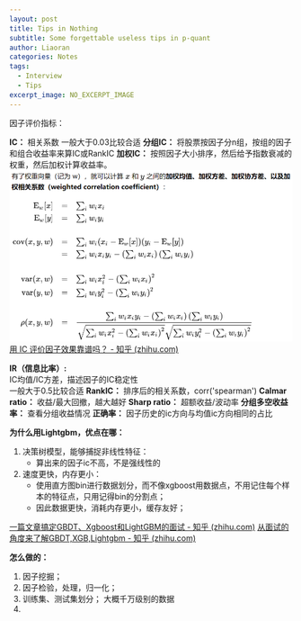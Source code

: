 ```yaml
---
layout: post
title: Tips in Nothing
subtitle: Some forgettable useless tips in p-quant
author: Liaoran
categories: Notes
tags:
  - Interview
  - Tips
excerpt_image: NO_EXCERPT_IMAGE
---
```



因子评价指标：

**IC：**
	相关系数
	一般大于0.03比较合适
**分组IC：**
将股票按因子分n组，按组的因子和组合收益率来算IC或RankIC
**加权IC：**
按照因子大小排序，然后给予指数衰减的权重，然后加权计算收益率。
![](_data/img/2023-11-26-Interview-Question/image-20231127000727698.png)
[用 IC 评价因子效果靠谱吗？ - 知乎 (zhihu.com)](https://zhuanlan.zhihu.com/p/41454197)

**IR（信息比率）:**   
	IC均值/IC方差，描述因子的IC稳定性   
	一般大于0.5比较合适
**RankIC：**
	排序后的相关系数，corr('spearman')
**Calmar ratio：**
	收益/最大回撤，越大越好
**Sharp ratio：**
	超额收益/波动率
**分组多空收益率：**
查看分组收益情况
**正确率：**
因子历史的ic方向与均值ic方向相同的占比



**为什么用Lightgbm，优点在哪：**
1. 决策树模型，能够捕捉非线性特征：
	-  算出来的因子ic不高，不是强线性的
2. 速度更快，内存更小：
	- 使用直方图bin进行数据划分，而不像xgboost用数据点，不用记住每个样本的特征点，只用记得bin的分割点；
	- 因此数据更快，消耗内存更小，缓存友好；

[一篇文章搞定GBDT、Xgboost和LightGBM的面试 - 知乎 (zhihu.com)](https://zhuanlan.zhihu.com/p/148050748)
[从面试的角度来了解GBDT,XGB,Lightgbm - 知乎 (zhihu.com)](https://zhuanlan.zhihu.com/p/577209647)


**怎么做的：**
1. 因子挖掘；
2. 因子检验，处理，归一化；
3. 训练集、测试集划分； 大概千万级别的数据
4. 
